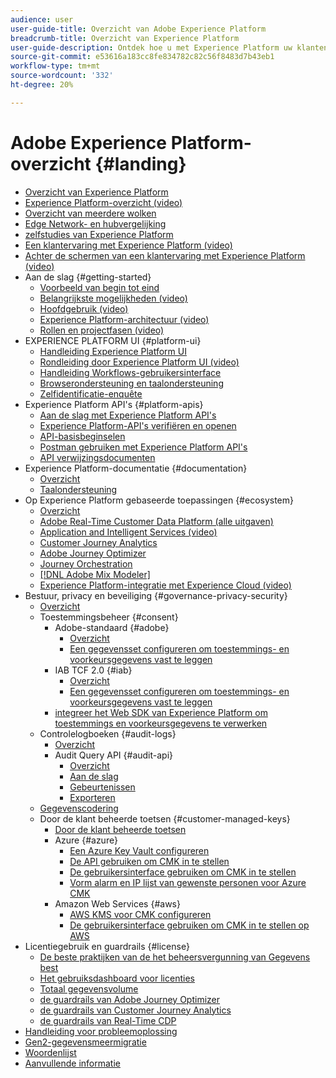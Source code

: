 ```yaml
---
audience: user
user-guide-title: Overzicht van Adobe Experience Platform
breadcrumb-title: Overzicht van Experience Platform
user-guide-description: Ontdek hoe u met Experience Platform uw klanten in real time persoonlijke ervaringen kunt bieden met handleidingen, documentatie en zelfstudies.
source-git-commit: e53616a183cc8fe834782c82c56f8483d7b43eb1
workflow-type: tm+mt
source-wordcount: '332'
ht-degree: 20%

---
```



# Adobe Experience Platform-overzicht {#landing}

* [Overzicht van Experience Platform](home.md)
* [Experience Platform-overzicht (video)](video/platform-overview.md)
* [Overzicht van meerdere wolken](multi-cloud.md)
* [Edge Network- en hubvergelijking](./edge-and-hub-comparison.md)
* [ zelfstudies van Experience Platform ](https://experienceleague.adobe.com/docs/platform-learn/tutorials/overview.html?lang=nl-NL)
* [Een klantervaring met Experience Platform (video)](video/customer-experience.md)
* [Achter de schermen van een klantervaring met Experience Platform (video)](video/customer-experience-bts.md)
* Aan de slag {#getting-started}
   * [Voorbeeld van begin tot eind](end-to-end-tutorial.md)
   * [Belangrijkste mogelijkheden (video)](video/key-capabilities.md)
   * [Hoofdgebruik (video)](video/platform-use-cases.md)
   * [Experience Platform-architectuur (video)](video/platform-architecture.md)
   * [Rollen en projectfasen (video)](video/roles-project-phases.md)
* EXPERIENCE PLATFORM UI {#platform-ui}
   * [Handleiding Experience Platform UI](ui-guide.md)
   * [Rondleiding door Experience Platform UI (video)](video/platform-ui.md)
   * [Handleiding Workflows-gebruikersinterface](workflows.md)
   * [Browserondersteuning en taalondersteuning](browser-language-support.md)
   * [Zelfidentificatie-enquête](self-identification.md)
* Experience Platform API&#39;s {#platform-apis}
   * [Aan de slag met Experience Platform API&#39;s](api-guide.md)
   * [Experience Platform-API&#39;s verifiëren en openen](api-authentication.md)
   * [API-basisbeginselen](api-fundamentals.md)
   * [Postman gebruiken met Experience Platform API&#39;s](postman.md)
   * [ API verwijzingsdocumenten ](https://www.adobe.com/go/platform-api-reference-en)
* Experience Platform-documentatie {#documentation}
   * [Overzicht](documentation/overview.md)
   * [Taalondersteuning](documentation/language-support.md)
* Op Experience Platform gebaseerde toepassingen {#ecosystem}
   * [Overzicht](application-services.md)
   * [ Adobe Real-Time Customer Data Platform (alle uitgaven) ](https://experienceleague.adobe.com/docs/real-time-customer-data-platform.html?lang=nl-NL)
   * [Application and Intelligent Services (video)](video/application-intelligent-services.md)
   * [Customer Journey Analytics](https://experienceleague.adobe.com/docs/customer-journey-analytics.html?lang=nl-NL)
   * [Adobe Journey Optimizer](https://experienceleague.adobe.com/docs/journey-optimizer.html?lang=nl-NL)
   * [Journey Orchestration](https://experienceleague.adobe.com/docs/journey-orchestration.html?lang=nl-NL)
   * [[!DNL Adobe Mix Modeler]](https://experienceleague.adobe.com/docs/mix-modeler.html?lang=nl-NL)
   * [Experience Platform-integratie met Experience Cloud (video)](video/experience-cloud-integrations.md)
* Bestuur, privacy en beveiliging {#governance-privacy-security}
   * [Overzicht](./governance-privacy-security/overview.md)
   * Toestemmingsbeheer {#consent}
      * Adobe-standaard {#adobe}
         * [Overzicht](./governance-privacy-security/consent/adobe/overview.md)
         * [Een gegevensset configureren om toestemmings- en voorkeursgegevens vast te leggen](./governance-privacy-security/consent/adobe/dataset.md)
      * IAB TCF 2.0 {#iab}
         * [Overzicht](./governance-privacy-security/consent/iab/overview.md)
         * [Een gegevensset configureren om toestemmings- en voorkeursgegevens vast te leggen](./governance-privacy-security/consent/iab/dataset.md)
      * [ integreer het Web SDK van Experience Platform om toestemmings en voorkeursgegevens te verwerken ](./governance-privacy-security/consent/sdk.md)
   * Controlelogboeken {#audit-logs}
      * [Overzicht](./governance-privacy-security/audit-logs/overview.md)
      * Audit Query API {#audit-api}
         * [Overzicht](./governance-privacy-security/audit-logs/api/overview.md)
         * [Aan de slag](./governance-privacy-security/audit-logs/api/getting-started.md)
         * [Gebeurtenissen](./governance-privacy-security/audit-logs/api/events.md)
         * [Exporteren](./governance-privacy-security/audit-logs/api/export.md)
   * [Gegevenscodering](./governance-privacy-security/encryption.md)
   * Door de klant beheerde toetsen {#customer-managed-keys}
      * [Door de klant beheerde toetsen](./governance-privacy-security/customer-managed-keys/overview.md)
      * Azure {#azure}
         * [Een Azure Key Vault configureren](./governance-privacy-security/customer-managed-keys/azure/azure-key-vault-config.md)
         * [De API gebruiken om CMK in te stellen](./governance-privacy-security/customer-managed-keys/azure/api-set-up.md)
         * [De gebruikersinterface gebruiken om CMK in te stellen](./governance-privacy-security/customer-managed-keys/azure/ui-set-up.md)
         * [Vorm alarm en IP lijst van gewenste personen voor Azure CMK](./governance-privacy-security/customer-managed-keys/azure/alerts-and-ip-access.md)
      * Amazon Web Services {#aws}
         * [AWS KMS voor CMK configureren](./governance-privacy-security/customer-managed-keys/aws/configure-kms.md)
         * [De gebruikersinterface gebruiken om CMK in te stellen op AWS](./governance-privacy-security/customer-managed-keys/aws/ui-set-up.md)
* Licentiegebruik en guardrails {#license}
   * [ De beste praktijken van de het beheersvergunning van Gegevens best ](./license-usage-and-guardrails/data-management-best-practices.md)
   * [Het gebruiksdashboard voor licenties](./license-usage-and-guardrails/license-usage-dashboard.md)
   * [Totaal gegevensvolume](./license-usage-and-guardrails/total-data-volume.md)
   * [ de guardrails van Adobe Journey Optimizer ](https://experienceleague.adobe.com/docs/journey-optimizer/using/get-started/guardrails.html?lang=nl-NL)
   * [ de guardrails van Customer Journey Analytics ](https://experienceleague.adobe.com/docs/analytics-platform/using/cja-admin/guardrails.html?lang=nl-NL)
   * [ de guardrails van Real-Time CDP ](https://experienceleague.adobe.com/docs/experience-platform/rtcdp/guardrails/overview.html?lang=nl-NL)
* [Handleiding voor probleemoplossing](troubleshooting.md)
* [Gen2-gegevensmeermigratie](adls2-gen2-migration.md)
* [Woordenlijst](glossary.md)
* [Aanvullende informatie](https://experienceleague.adobe.com/nl/docs/experience-platform/release-notes/latest)
